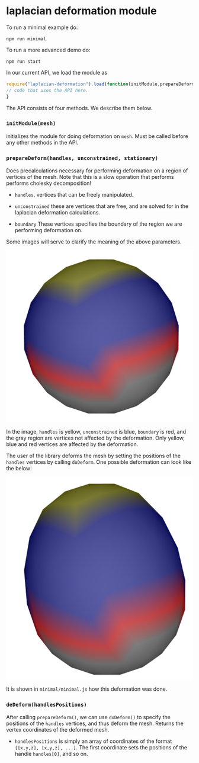 laplacian deformation module
=====================

To run a minimal example do:

    npm run minimal

To run a more advanced demo do:

    npm run start

In our current API, we load the module as

```javascript
require("laplacian-deformation").load(function(initModule,prepareDeform, doDeform, freeModule) {
// code that uses the API here.
}
```

The API consists of four methods. We describe them below.

### `initModule(mesh)`

initializes the module for doing deformation on `mesh`. Must be called
before any other methods in the API.

### `prepareDeform(handles, unconstrained, stationary)`

Does precalculations necessary for performing deformation on a region
of vertices of the mesh. Note that this is a slow operation that
performs performs cholesky decomposition!

* `handles`. vertices that can be freely manipulated.

* `unconstrained` these are vertices that are free, and are solved for
  in the laplacian deformation calculations.

* `boundary` These vertices specifies the boundary of the region
  we are performing deformation on.

Some images will serve to clarify the meaning of the above
parameters.

![](img/minimal1.png)

In the image, `handles` is yellow, `unconstrained` is blue, `boundary`
is red, and the gray region are vertices not affected by the
deformation. Only yellow, blue and red vertices are affected by the deformation.

The user of the library deforms the mesh by setting the positions of
the `handles` vertices by calling `doDeform`. One possible
deformation can look like the below:

![](img/minimal2.png)

It is shown in `minimal/minimal.js` how this deformation was done.

### `deDeform(handlesPositions)`

After calling `prepareDeform()`, we can use `doDeform()` to specify
the positions of the `handles` vertices, and thus deform the
mesh. Returns the vertex coordinates of the deformed mesh.

* `handlesPositions` is simply an array of coordinates of the
format `[[x,y,z], [x,y,z], ...]`. The first coordinate sets the
positions of the handle `handles[0]`, and so on.
